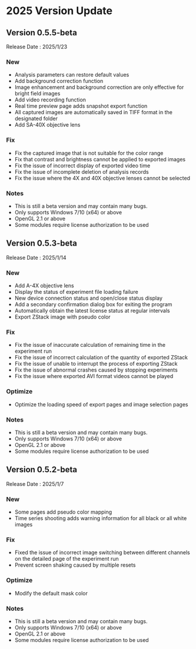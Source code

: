 # 2025 Version Update

## Version 0.5.5-beta

Release Date : 2025/1/23

### New
* Analysis parameters can restore default values
* Add background correction function
* Image enhancement and background correction are only effective for bright field images
* Add video recording function
* Real time preview page adds snapshot export function
* All captured images are automatically saved in TIFF format in the designated folder
* Add SA-40X objective lens


### Fix
* Fix the captured image that is not suitable for the color range
* Fix that contrast and brightness cannot be applied to exported images
* Fix the issue of incorrect display of exported video time
* Fix the issue of incomplete deletion of analysis records
* Fix the issue where the 4X and 40X objective lenses cannot be selected

### Notes
* This is still a beta version and may contain many bugs.
* Only supports Windows 7/10 (x64) or above  
* OpenGL 2.1 or above
* Some modules require license authorization to be used

## Version 0.5.3-beta

Release Date : 2025/1/14

### New
* Add A-4X objective lens
* Display the status of experiment file loading failure
* New device connection status and open/close status display
* Add a secondary confirmation dialog box for exiting the program
* Automatically obtain the latest license status at regular intervals
* Export ZStack image with pseudo color

### Fix
* Fix the issue of inaccurate calculation of remaining time in the experiment run
* Fix the issue of incorrect calculation of the quantity of exported ZStack
* Fix the issue of unable to interrupt the process of exporting ZStack
* Fix the issue of abnormal crashes caused by stopping experiments
* Fix the issue where exported AVI format videos cannot be played


### Optimize
* Optimize the loading speed of export pages and image selection pages


### Notes
* This is still a beta version and may contain many bugs.
* Only supports Windows 7/10 (x64) or above  
* OpenGL 2.1 or above
* Some modules require license authorization to be used



## Version 0.5.2-beta

Release Date : 2025/1/7

### New
* Some pages add pseudo color mapping
* Time series shooting adds warning information for all black or all white images

### Fix
* Fixed the issue of incorrect image switching between different channels on the detailed page of the experiment run
* Prevent screen shaking caused by multiple resets

### Optimize
* Modify the default mask color


### Notes
* This is still a beta version and may contain many bugs.
* Only supports Windows 7/10 (x64) or above  
* OpenGL 2.1 or above
* Some modules require license authorization to be used
